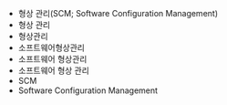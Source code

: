 - 형상 관리(SCM; Software Configuration Management)
- 형상 관리
- 형상관리
- 소프트웨어형상관리
- 소프트웨어 형상관리
- 소프트웨어 형상 관리
- SCM
- Software Configuration Management